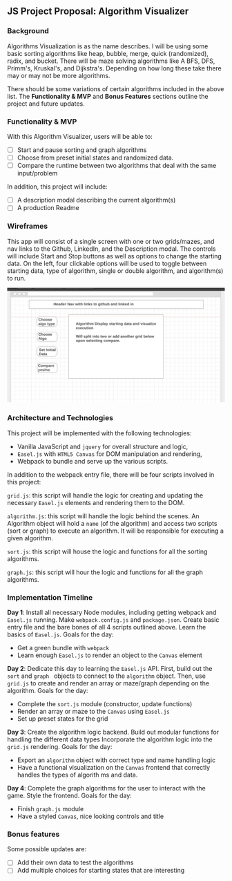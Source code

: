 ## JS Project Proposal: Algorithm Visualizer

### Background

Algorithms Visualization is as the name describes. I will be using some basic sorting algorithms like heap, bubble, merge, quick (randomized), radix, and bucket. There will be maze solving algorithms like A BFS, DFS, Primm's, Kruskal's, and Dijkstra's. Depending on how long these take there may or may not be more algorithms.

There should be some variations of certain algorithms included in the above list. The **Functionality & MVP** and **Bonus Features** sections outline the project and future updates.  

### Functionality & MVP  

With this Algorithm Visualizer, users will be able to:

- [ ] Start and pause sorting and graph algorithms 
- [ ] Choose from preset initial states and randomized data.
- [ ] Compare the runtime between two algorithms that deal with the same input/problem 

In addition, this project will include:

- [ ] A description modal describing the current algorithm(s)
- [ ] A production Readme

### Wireframes

This app will consist of a single screen with one or two grids/mazes, and nav links to the Github, LinkedIn,
and the Description modal.  The controls will include Start and Stop buttons as well as options to change the starting data.  On the left, four clickable options will be used to toggle between starting data, type of algorithm, single or double algorithm, and algorithm(s) to run.  

![wireframes](./js-wireframe.png)

### Architecture and Technologies

This project will be implemented with the following technologies:

- Vanilla JavaScript and `jquery` for overall structure and logic,
- `Easel.js` with `HTML5 Canvas` for DOM manipulation and rendering,
- Webpack to bundle and serve up the various scripts.

In addition to the webpack entry file, there will be four scripts involved in this project:

`grid.js`: this script will handle the logic for creating and updating the necessary `Easel.js` elements and rendering them to the DOM.

`algorithm.js`: this script will handle the logic behind the scenes.  An Algorithm object will hold a `name` (of the algorithm) and access two scripts (sort or graph) to execute an algorithm.  It will be responsible for executing a given algorithm.

`sort.js`: this script will house the logic and functions for all the sorting algorithms.

`graph.js`: this script will hour the logic and functions for all the graph algorithms. 

### Implementation Timeline

**Day 1**: Install all necessary Node modules, including getting webpack and `Easel.js` running.  Make `webpack.config.js` and `package.json`.  Create basic entry file and the bare bones of all 4 scripts outlined above.  Learn the basics of `Easel.js`.  Goals for the day:

- Get a green bundle with `webpack`
- Learn enough `Easel.js` to render an object to the `Canvas` element

**Day 2**: Dedicate this day to learning the `Easel.js` API.  First, build out the `sort` and `graph ` objects to connect to the `algorithm` object.  Then, use `grid.js` to create and render an array or maze/graph depending on the algorithm. Goals for the day:

- Complete the `sort.js` module (constructor, update functions)
- Render an array or maze to the `Canvas` using `Easel.js`
- Set up preset states for the grid

**Day 3**: Create the algorithm logic backend.  Build out modular functions for handling the different data types Incorporate the algorithm logic into the `grid.js` rendering.  Goals for the day:

- Export an `algorithm` object with correct type and name handling logic
- Have a functional visualization on the `Canvas` frontend that correctly handles the types of algorith ms and data. 


**Day 4**: Complete the graph algorithms for the user to interact with the game.  Style the frontend. Goals for the day:

- Finish `graph.js` module
- Have a styled `Canvas`, nice looking controls and title


### Bonus features

Some possible updates are:

- [ ] Add their own data to test the algorithms
- [ ] Add multiple choices for starting states that are interesting
